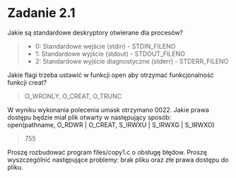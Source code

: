 # Zadanie 2.1 
Jakie są standardowe deskryptory otwierane dla procesów?

> - 0: Standardowe wejście (stdin) - STDIN_FILENO
> - 1: Standardowe wyjście (stdout) - STDOUT_FILENO
> - 2: Standardowe wyjście diagnostyczne (stderr) - STDERR_FILENO

Jakie flagi trzeba ustawić w funkcji open aby otrzymać funkcjonalność funkcji creat?

> O_WRONLY, O_CREAT, O_TRUNC

W wyniku wykonania polecenia umask otrzymano 0022. Jakie prawa dostępu będzie miał plik otwarty w następujący sposób:  
open(pathname, O_RDWR | O_CREAT, S_IRWXU | S_IRWXG | S_IRWXO)

> 755

Proszę rozbudować program files/copy1.c o obsługę błędow. Proszę wyszczególnić następujące problemy: brak pliku oraz złe prawa dostępu do pliku.